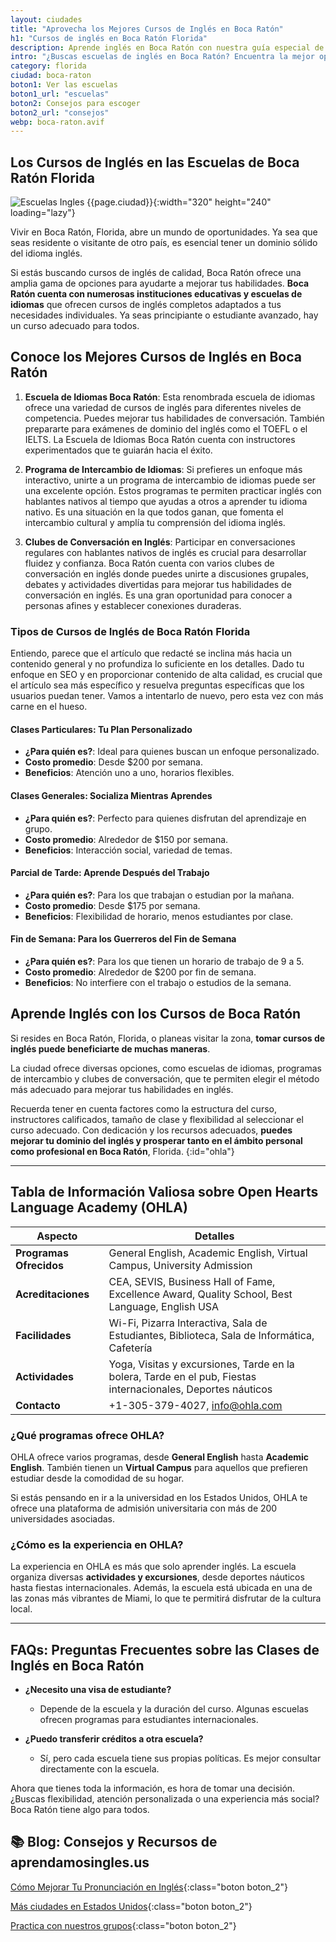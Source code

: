 ```yaml
---
layout: ciudades
title: "Aprovecha los Mejores Cursos de Inglés en Boca Ratón"
h1: "Cursos de inglés en Boca Ratón Florida"
description: Aprende inglés en Boca Ratón con nuestra guía especial de cursos y escuelas para latinos. ¡No te pierdas estos consejos! 📖
intro: "¿Buscas escuelas de inglés en Boca Ratón? Encuentra la mejor opción para ti como latino."
category: florida
ciudad: boca-raton
boton1: Ver las escuelas
boton1_url: "escuelas"
boton2: Consejos para escoger
boton2_url: "consejos"
webp: boca-raton.avif
---
```

## Los Cursos de Inglés en las Escuelas de Boca Ratón Florida

![Escuelas Ingles {{page.ciudad}}]({{site.baseurl}}/img/{{page.webp}} "Clases inglés {{page.ciudad|capitalize}}"){:width="320" height="240" loading="lazy"}

Vivir en Boca Ratón, Florida, abre un mundo de oportunidades. Ya sea que seas residente o visitante de otro país, es esencial tener un dominio sólido del idioma inglés.

Si estás buscando cursos de inglés de calidad, Boca Ratón ofrece una amplia gama de opciones para ayudarte a mejorar tus habilidades. **Boca Ratón cuenta con numerosas instituciones educativas y escuelas de idiomas** que ofrecen cursos de inglés completos adaptados a tus necesidades individuales. Ya seas principiante o estudiante avanzado, hay un curso adecuado para todos.

## Conoce los Mejores Cursos de Inglés en Boca Ratón

1. **Escuela de Idiomas Boca Ratón**: Esta renombrada escuela de idiomas ofrece una variedad de cursos de inglés para diferentes niveles de competencia. Puedes mejorar tus habilidades de conversación. También prepararte para exámenes de dominio del inglés como el TOEFL o el IELTS. La Escuela de Idiomas Boca Ratón cuenta con instructores experimentados que te guiarán hacia el éxito.

2. **Programa de Intercambio de Idiomas**: Si prefieres un enfoque más interactivo, unirte a un programa de intercambio de idiomas puede ser una excelente opción. Estos programas te permiten practicar inglés con hablantes nativos al tiempo que ayudas a otros a aprender tu idioma nativo. Es una situación en la que todos ganan, que fomenta el intercambio cultural y amplía tu comprensión del idioma inglés.

3. **Clubes de Conversación en Inglés**: Participar en conversaciones regulares con hablantes nativos de inglés es crucial para desarrollar fluidez y confianza. Boca Ratón cuenta con varios clubes de conversación en inglés donde puedes unirte a discusiones grupales, debates y actividades divertidas para mejorar tus habilidades de conversación en inglés. Es una gran oportunidad para conocer a personas afines y establecer conexiones duraderas.

### Tipos de Cursos de Inglés de Boca Ratón Florida

Entiendo, parece que el artículo que redacté se inclina más hacia un contenido general y no profundiza lo suficiente en los detalles. Dado tu enfoque en SEO y en proporcionar contenido de alta calidad, es crucial que el artículo sea más específico y resuelva preguntas específicas que los usuarios puedan tener. Vamos a intentarlo de nuevo, pero esta vez con más carne en el hueso.

#### Clases Particulares: Tu Plan Personalizado

- **¿Para quién es?**: Ideal para quienes buscan un enfoque personalizado.
- **Costo promedio**: Desde $200 por semana.
- **Beneficios**: Atención uno a uno, horarios flexibles.
  
#### Clases Generales: Socializa Mientras Aprendes

- **¿Para quién es?**: Perfecto para quienes disfrutan del aprendizaje en grupo.
- **Costo promedio**: Alrededor de $150 por semana.
- **Beneficios**: Interacción social, variedad de temas.

#### Parcial de Tarde: Aprende Después del Trabajo

- **¿Para quién es?**: Para los que trabajan o estudian por la mañana.
- **Costo promedio**: Desde $175 por semana.
- **Beneficios**: Flexibilidad de horario, menos estudiantes por clase.

#### Fin de Semana: Para los Guerreros del Fin de Semana

- **¿Para quién es?**: Para los que tienen un horario de trabajo de 9 a 5.
- **Costo promedio**: Alrededor de $200 por fin de semana.
- **Beneficios**: No interfiere con el trabajo o estudios de la semana.

## Aprende Inglés con los Cursos de Boca Ratón

Si resides en Boca Ratón, Florida, o planeas visitar la zona, **tomar cursos de inglés puede beneficiarte de muchas maneras**.

La ciudad ofrece diversas opciones, como escuelas de idiomas, programas de intercambio y clubes de conversación, que te permiten elegir el método más adecuado para mejorar tus habilidades en inglés.

Recuerda tener en cuenta factores como la estructura del curso, instructores calificados, tamaño de clase y flexibilidad al seleccionar el curso adecuado. Con dedicación y los recursos adecuados, **puedes mejorar tu dominio del inglés y prosperar tanto en el ámbito personal como profesional en Boca Ratón**, Florida.
{:id="ohla"}

----

## Tabla de Información Valiosa sobre Open Hearts Language Academy (OHLA)

| Aspecto                 | Detalles                                                                                          |
|-------------------------|---------------------------------------------------------------------------------------------------|
| **Programas Ofrecidos** | General English, Academic English, Virtual Campus, University Admission                            |
| **Acreditaciones**      | CEA, SEVIS, Business Hall of Fame, Excellence Award, Quality School, Best Language, English USA    |
| **Facilidades**         | Wi-Fi, Pizarra Interactiva, Sala de Estudiantes, Biblioteca, Sala de Informática, Cafetería        |
| **Actividades**         | Yoga, Visitas y excursiones, Tarde en la bolera, Tarde en el pub, Fiestas internacionales, Deportes náuticos |
| **Contacto**            | +1-305-379-4027, info@ohla.com                                                                     |

### ¿Qué programas ofrece OHLA?

OHLA ofrece varios programas, desde **General English** hasta **Academic English**. También tienen un **Virtual Campus** para aquellos que prefieren estudiar desde la comodidad de su hogar.

Si estás pensando en ir a la universidad en los Estados Unidos, OHLA te ofrece una plataforma de admisión universitaria con más de 200 universidades asociadas.

### ¿Cómo es la experiencia en OHLA?

La experiencia en OHLA es más que solo aprender inglés. La escuela organiza diversas **actividades y excursiones**, desde deportes náuticos hasta fiestas internacionales. Además, la escuela está ubicada en una de las zonas más vibrantes de Miami, lo que te permitirá disfrutar de la cultura local.

----

## FAQs: Preguntas Frecuentes sobre las Clases de Inglés en Boca Ratón

- **¿Necesito una visa de estudiante?**
  - Depende de la escuela y la duración del curso. Algunas escuelas ofrecen programas para estudiantes internacionales.

- **¿Puedo transferir créditos a otra escuela?**
  - Sí, pero cada escuela tiene sus propias políticas. Es mejor consultar directamente con la escuela.

Ahora que tienes toda la información, es hora de tomar una decisión. ¿Buscas flexibilidad, atención personalizada o una experiencia más social? Boca Ratón tiene algo para todos.

## 📚 Blog: Consejos y Recursos de aprendamosingles.us

[Cómo Mejorar Tu Pronunciación en Inglés]({{'blog'|relative_url}}){:class="boton boton_2"}

[Más ciudades en Estados Unidos]({{'escuelas'|relative_url}}){:class="boton boton_2"}

[Practica con nuestros grupos]({{'/#formulario'|relative_url}}){:class="boton boton_2"}
